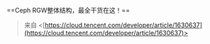==Ceph RGW整体结构，最全干货在这！==
 > 来自 <[https://cloud.tencent.com/developer/article/1630637](https://cloud.tencent.com/developer/article/1630637)>